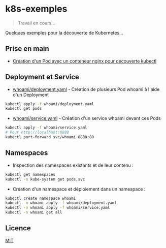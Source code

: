 # k8s-exemples

> Travail en cours...

Quelques exemples pour la découverte de Kubernetes...

## Prise en main

* [Création d'un Pod avec un conteneur nginx pour découverte kubectl](pod-nginx.md)

## Deployment et Service

* [whoami/deployment.yaml](whoami/deployment.yaml) - Création de plusieurs Pod whoami à l'aide d'un Deployment

```bash
kubectl apply -f whoami/deployment.yaml
kubectl get pods
```

* [whoami/service.yaml](whoami/service.yaml) - Création d'un service whoami devant ces Pods

```bash
kubectl apply -f whoami/service.yaml
# Pour http://localhost:8888
kubectl port-forward svc/whoami 8888:80
```

## Namespaces

* Inspection des namespaces existants et de leur contenu :

```bash
kubectl get namespaces
kubectl -n kube-system get pods,svc
```

* Création d'un namespace et déploiement dans un namespace :

```bash
kubectl create namespace whoami
kubectl -n whoami apply -f whoami/deployment.yaml
kubectl -n whoami apply -f whoami/service.yaml
kubectl -n whoami get all
```

## Licence

[MIT](LICENSE)
